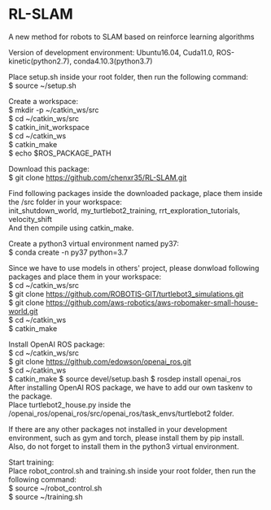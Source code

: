 # RL-SLAM
A new method for robots to SLAM based on reinforce learning algorithms

Version of development environment: Ubuntu16.04, Cuda11.0, ROS-kinetic(python2.7), conda4.10.3(python3.7)

Place setup.sh inside your root folder, then run the following command:  
$ source ~/setup.sh

Create a workspace:  
$ mkdir -p ~/catkin_ws/src  
$ cd ~/catkin_ws/src  
$ catkin_init_workspace  
$ cd ~/catkin_ws  
$ catkin_make     
$ echo $ROS_PACKAGE_PATH  

Download this package:  
$ git clone https://github.com/chenxr35/RL-SLAM.git

Find following packages inside the downloaded package, place them inside the /src folder in your workspace:  
init_shutdown_world, my_turtlebot2_training, rrt_exploration_tutorials, velocity_shift  
And then compile using catkin_make.  

Create a python3 virtual environment named py37:  
$ conda create -n py37 python=3.7

Since we have to use models in others' project, please donwload following packages and place them in your workspace:  
$ cd ~/catkin_ws/src  
$ git clone https://github.com/ROBOTIS-GIT/turtlebot3_simulations.git  
$ git clone https://github.com/aws-robotics/aws-robomaker-small-house-world.git  
$ cd ~/catkin_ws  
$ catkin_make

Install OpenAI ROS package:  
$ cd ~/catkin_ws/src  
$ git clone https://github.com/edowson/openai_ros.git  
$ cd ~/catkin_ws  
$ catkin_make
$ source devel/setup.bash
$ rosdep install openai_ros  
After installing OpenAI ROS package, we have to add our own taskenv to the package.  
Place turtlebot2_house.py inside the /openai_ros/openai_ros/src/openai_ros/task_envs/turtlebot2 folder.

If there are any other packages not installed in your development environment, such as gym and torch, please install them by pip install.  
Also, do not forget to install them in the python3 virtual environment.

Start training:  
Place robot_control.sh and training.sh inside your root folder, then run the following command:  
$ source ~/robot_control.sh  
$ source ~/training.sh
